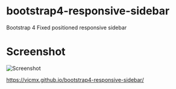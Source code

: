 # bootstrap4-responsive-sidebar
Bootstrap 4 Fixed positioned responsive sidebar

# Screenshot

![Screenshot](menu-screenshot.png?raw=true "Screenshot")


https://vicmx.github.io/bootstrap4-responsive-sidebar/
